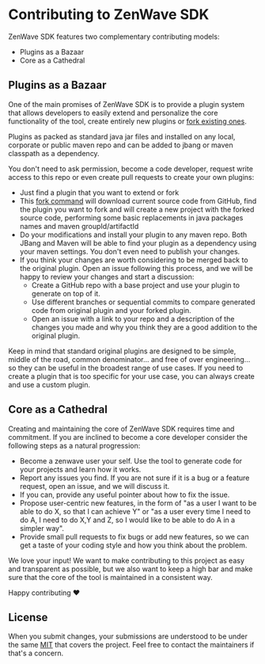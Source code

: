 # Contributing to ZenWave SDK
ZenWave SDK features two complementary contributing models:

- Plugins as a Bazaar
- Core as a Cathedral

## Plugins as a Bazaar

One of the main promises of ZenWave SDK is to provide a plugin system that allows developers to easily extend and personalize the core functionality of the tool, create entirely new plugins or [fork existing ones](https://github.com/ZenWave360/zenwave-sdk#forking-an-standard-or-custom-plugin).

Plugins as packed as standard java jar files and installed on any local, corporate or public maven repo and can be added to jbang or maven classpath as a dependency.

You don't need to ask permission, become a code developer, request write access to this repo or even create pull requests to create your own plugins:

- Just find a plugin that you want to extend or fork
- This [fork command](https://github.com/ZenWave360/zenwave-sdk#forking-an-standard-or-custom-plugin) will download current source code from GitHub, find the plugin you want to fork and will create a new project with the forked source code, performing some basic replacements in java packages names and maven groupId/artifactId
- Do your modifications and install your plugin to any maven repo. Both JBang and Maven will be able to find your plugin as a dependency using your maven settings. You don't even need to publish your changes.
- If you think your changes are worth considering to be merged back to the original plugin. Open an issue following this process, and we will be happy to review your changes and start a discussion:
  - Create a GitHub repo with a base project and use your plugin to generate on top of it.
  - Use different branches or sequential commits to compare generated code from original plugin and your forked plugin.
  - Open an issue with a link to your repo and a description of the changes you made and why you think they are a good addition to the original plugin.

Keep in mind that standard original plugins are designed to be simple, middle of the road, common denominator... and free of over engineering... so they can be useful in the broadest range of use cases. If you need to create a plugin that is too specific for your use case, you can always create and use a custom plugin.

## Core as a Cathedral

Creating and maintaining the core of ZenWave SDK requires time and commitment. If you are inclined to become a core developer consider the following steps as a natural progression:

- Become a zenwave user your self. Use the tool to generate code for your projects and learn how it works.
- Report any issues you find. If you are not sure if it is a bug or a feature request, open an issue, and we will discuss it.
 - If you can, provide any useful pointer about how to fix the issue.
- Propose user-centric new features, in the form of "as a user I want to be able to do X, so that I can achieve Y" or "as a user every time I need to do A, I need to do X,Y and Z, so I would like to be able to do A in a simpler way".
- Provide small pull requests to fix bugs or add new features, so we can get a taste of your coding style and how you think about the problem.

We love your input! We want to make contributing to this project as easy and transparent as possible, but we also want to keep a high bar and make sure that the core of the tool is maintained in a consistent way.

Happy contributing :heart:

## License
When you submit changes, your submissions are understood to be under the same [MIT](https://github.com/ZenWave360/zenwave-sdk/blob/main/LICENSE) that covers the project. Feel free to contact the maintainers if that's a concern.
